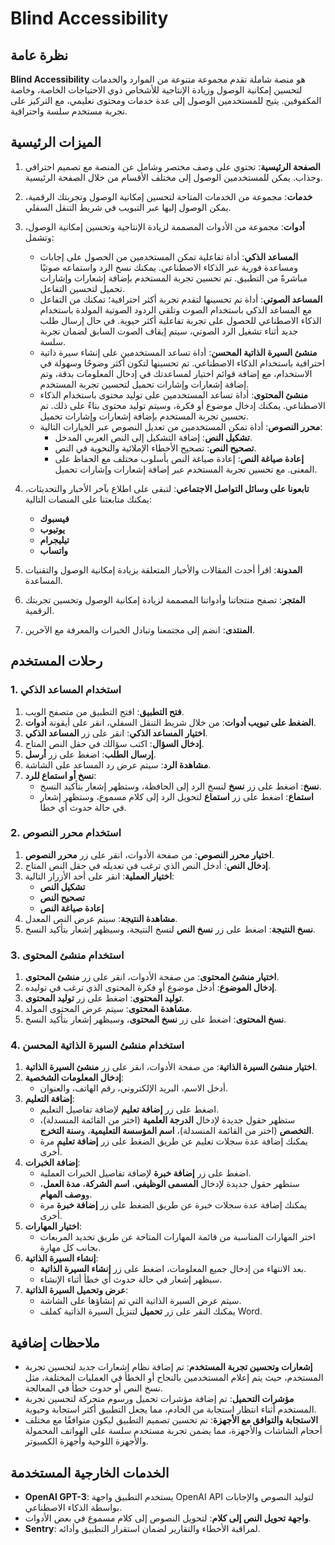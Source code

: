 # Blind Accessibility

## نظرة عامة

**Blind Accessibility** هو منصة شاملة تقدم مجموعة متنوعة من الموارد والخدمات لتحسين إمكانية الوصول وزيادة الإنتاجية للأشخاص ذوي الاحتياجات الخاصة، وخاصة المكفوفين. يتيح للمستخدمين الوصول إلى عدة خدمات ومحتوى تعليمي، مع التركيز على تجربة مستخدم سلسة واحترافية.

## الميزات الرئيسية

1. **الصفحة الرئيسية**: تحتوي على وصف مختصر وشامل عن المنصة مع تصميم احترافي وجذاب. يمكن للمستخدمين الوصول إلى مختلف الأقسام من خلال الصفحة الرئيسية.

2. **خدمات**: مجموعة من الخدمات المتاحة لتحسين إمكانية الوصول وتجربتك الرقمية، يمكن الوصول إليها عبر التبويب في شريط التنقل السفلي.

3. **أدوات**: مجموعة من الأدوات المصممة لزيادة الإنتاجية وتحسين إمكانية الوصول، وتشمل:
   - **المساعد الذكي**: أداة تفاعلية تمكن المستخدمين من الحصول على إجابات ومساعدة فورية عبر الذكاء الاصطناعي. يمكنك نسخ الرد واستماعه صوتيًا مباشرةً من التطبيق. تم تحسين تجربة المستخدم بإضافة إشعارات وإشارات تحميل لتحسين التفاعل.
   - **المساعد الصوتي**: أداة تم تحسينها لتقدم تجربة أكثر احترافية؛ تمكنك من التفاعل مع المساعد الذكي باستخدام الصوت وتلقي الردود الصوتية المولدة باستخدام الذكاء الاصطناعي للحصول على تجربة تفاعلية أكثر حيوية. في حال إرسال طلب جديد أثناء تشغيل الرد الصوتي، سيتم إيقاف الصوت السابق لضمان تجربة سلسة.
   - **منشئ السيرة الذاتية المحسن**: أداة تساعد المستخدمين على إنشاء سيرة ذاتية احترافية باستخدام الذكاء الاصطناعي. تم تحسينها لتكون أكثر وضوحًا وسهولة في الاستخدام، مع إضافة قوائم اختيار لمساعدتك في إدخال المعلومات بدقة، وتم إضافة إشعارات وإشارات تحميل لتحسين تجربة المستخدم.
   - **منشئ المحتوى**: أداة تساعد المستخدمين على توليد محتوى باستخدام الذكاء الاصطناعي. يمكنك إدخال موضوع أو فكرة، وسيتم توليد محتوى بناءً على ذلك. تم تحسين تجربة المستخدم بإضافة إشعارات وإشارات تحميل.
   - **محرر النصوص**: أداة تمكن المستخدمين من تعديل النصوص عبر الخيارات التالية:
     - **تشكيل النص**: إضافة التشكيل إلى النص العربي المدخل.
     - **تصحيح النص**: تصحيح الأخطاء الإملائية والنحوية في النص.
     - **إعادة صياغة النص**: إعادة صياغة النص بأسلوب مختلف مع الحفاظ على المعنى.
     مع تحسين تجربة المستخدم عبر إضافة إشعارات وإشارات تحميل.

4. **تابعونا على وسائل التواصل الاجتماعي**: لتبقى على اطلاع بآخر الأخبار والتحديثات، يمكنك متابعتنا على المنصات التالية:
   - **فيسبوك**
   - **يوتيوب**
   - **تيليجرام**
   - **واتساب**

5. **المدونة**: اقرأ أحدث المقالات والأخبار المتعلقة بزيادة إمكانية الوصول والتقنيات المساعدة.

6. **المتجر**: تصفح منتجاتنا وأدواتنا المصممة لزيادة إمكانية الوصول وتحسين تجربتك الرقمية.

7. **المنتدى**: انضم إلى مجتمعنا وتبادل الخبرات والمعرفة مع الآخرين.

## رحلات المستخدم

### 1. استخدام المساعد الذكي

1. **فتح التطبيق**: افتح التطبيق من متصفح الويب.
2. **الضغط على تبويب أدوات**: من خلال شريط التنقل السفلي، انقر على أيقونة **أدوات**.
3. **اختيار المساعد الذكي**: انقر على زر **المساعد الذكي**.
4. **إدخال السؤال**: اكتب سؤالك في حقل النص المتاح.
5. **إرسال الطلب**: اضغط على زر **أرسل**.
6. **مشاهدة الرد**: سيتم عرض رد المساعد على الشاشة.
7. **نسخ أو استماع للرد**:
   - **نسخ**: اضغط على زر **نسخ** لنسخ الرد إلى الحافظة، وستظهر إشعار بتأكيد النسخ.
   - **استماع**: اضغط على زر **استماع** لتحويل الرد إلى كلام مسموع، وستظهر إشعار في حالة حدوث أي خطأ.

### 2. استخدام محرر النصوص

1. **اختيار محرر النصوص**: من صفحة الأدوات، انقر على زر **محرر النصوص**.
2. **إدخال النص**: أدخل النص الذي ترغب في تعديله في حقل النص المتاح.
3. **اختيار العملية**: انقر على أحد الأزرار التالية:
   - **تشكيل النص**
   - **تصحيح النص**
   - **إعادة صياغة النص**
4. **مشاهدة النتيجة**: سيتم عرض النص المعدل.
5. **نسخ النتيجة**: اضغط على زر **نسخ النص** لنسخ النتيجة، وسيظهر إشعار بتأكيد النسخ.

### 3. استخدام منشئ المحتوى

1. **اختيار منشئ المحتوى**: من صفحة الأدوات، انقر على زر **منشئ المحتوى**.
2. **إدخال الموضوع**: أدخل موضوع أو فكرة المحتوى الذي ترغب في توليده.
3. **توليد المحتوى**: اضغط على زر **توليد المحتوى**.
4. **مشاهدة المحتوى**: سيتم عرض المحتوى المولد.
5. **نسخ المحتوى**: اضغط على زر **نسخ المحتوى**، وسيظهر إشعار بتأكيد النسخ.

### 4. استخدام منشئ السيرة الذاتية المحسن

1. **اختيار منشئ السيرة الذاتية**: من صفحة الأدوات، انقر على زر **منشئ السيرة الذاتية**.
2. **إدخال المعلومات الشخصية**:
   - أدخل الاسم، البريد الإلكتروني، رقم الهاتف، والعنوان.
3. **إضافة التعليم**:
   - اضغط على زر **إضافة تعليم** لإضافة تفاصيل التعليم.
   - ستظهر حقول جديدة لإدخال **الدرجة العلمية** (اختر من القائمة المنسدلة)، **التخصص** (اختر من القائمة المنسدلة)، **اسم المؤسسة التعليمية**، و**سنة التخرج**.
   - يمكنك إضافة عدة سجلات تعليم عن طريق الضغط على زر **إضافة تعليم** مرة أخرى.
4. **إضافة الخبرات**:
   - اضغط على زر **إضافة خبرة** لإضافة تفاصيل الخبرات العملية.
   - ستظهر حقول جديدة لإدخال **المسمى الوظيفي**، **اسم الشركة**، **مدة العمل**، و**وصف المهام**.
   - يمكنك إضافة عدة سجلات خبرة عن طريق الضغط على زر **إضافة خبرة** مرة أخرى.
5. **اختيار المهارات**:
   - اختر المهارات المناسبة من قائمة المهارات المتاحة عن طريق تحديد المربعات بجانب كل مهارة.
6. **إنشاء السيرة الذاتية**:
   - بعد الانتهاء من إدخال جميع المعلومات، اضغط على زر **إنشاء السيرة الذاتية**.
   - سيظهر إشعار في حالة حدوث أي خطأ أثناء الإنشاء.
7. **عرض وتحميل السيرة الذاتية**:
   - سيتم عرض السيرة الذاتية التي تم إنشاؤها على الشاشة.
   - يمكنك النقر على زر **تحميل** لتنزيل السيرة الذاتية كملف Word.

## ملاحظات إضافية

- **إشعارات وتحسين تجربة المستخدم**: تم إضافة نظام إشعارات جديد لتحسين تجربة المستخدم، حيث يتم إعلام المستخدمين بالنجاح أو الخطأ في العمليات المختلفة، مثل نسخ النص أو حدوث خطأ في المعالجة.
- **مؤشرات التحميل**: تم إضافة مؤشرات تحميل ورسوم متحركة لتحسين تجربة المستخدم أثناء انتظار استجابة من الخادم، مما يجعل التطبيق أكثر استجابة وحيوية.
- **الاستجابة والتوافق مع الأجهزة**: تم تحسين تصميم التطبيق ليكون متوافقًا مع مختلف أحجام الشاشات والأجهزة، مما يضمن تجربة مستخدم سلسة على الهواتف المحمولة والأجهزة اللوحية وأجهزة الكمبيوتر.

## الخدمات الخارجية المستخدمة

- **OpenAI GPT-3**: يستخدم التطبيق واجهة OpenAI API لتوليد النصوص والإجابات بواسطة الذكاء الاصطناعي.
- **واجهة تحويل النص إلى كلام**: لتحويل النصوص إلى كلام مسموع في بعض الأدوات.
- **Sentry**: لمراقبة الأخطاء والتقارير لضمان استقرار التطبيق وأدائه.